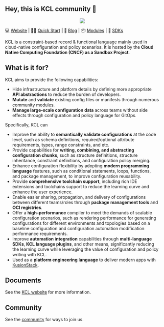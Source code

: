 ## Hey, this is KCL community 👋

<div align="center">
<p></p><p></p>
<p>
    <img  src="./profile/kcl-logo.png">
</p>
</div>

💻 [Website](https://kcl-lang.io) | 👩‍💻 [Quick Start](https://kcl-lang.io/docs/user_docs/getting-started/kcl-quick-start) | 👀 [Blog](https://kcl-lang.io/blog) | 📦 [Modules](https://artifacthub.io/packages/search?org=kcl&sort=relevance&page=1) | 🔧 [SDKs](https://github.com/kcl-lang/lib)

[KCL](https://github.com/kcl-lang/kcl) is a constraint-based record & functional language mainly used in cloud-native configuration and policy scenarios. It is hosted by the **Cloud Native Computing Foundation (CNCF) as a Sandbox Project**.

## What is it for?

KCL aims to provide the following capabilities:

+ Hide infrastructure and platform details by defining more appropriate **API abstractions** to reduce the burden of developers.
+ **Mutate** and **validate** existing config files or manifests through numerous community modules.
+ **Manage large-scale configuration data** across teams without side effects through configuration and policy language for GitOps.

Specifically, KCL can

+ Improve the ability to **semantically validate configurations** at the code level, such as schema definitions, required/optional attribute requirements, types, range constraints, and etc.
+ Provide capabilities for **writing, combining, and abstracting configuration chunks**, such as structure definitions, structure inheritance, constraint definitions, and configuration policy merging.
+ Enhance configuration flexibility by adopting **modern programming language** features, such as conditional statements, loops, functions, and package management, to improve configuration reusability.
+ Provide **comprehensive toolchain support**, including rich IDE extensions and toolchains support to reduce the learning curve and enhance the user experience.
+ Enable easier sharing, propagation, and delivery of configurations between different teams/roles through **package management tools** and **OCI registries**.
+ Offer a **high-performance** compiler to meet the demands of scalable configuration scenarios, such as rendering performance for generating configurations for different environments and topologies based on a baseline configuration and configuration automation modification performance requirements.
+ Improve **automation integration** capabilities through **multi-language SDKs**, **KCL language plugins**, and other means, significantly reducing the learning curve while leveraging the value of configuration and policy writing with KCL.
+ Used as a **platform engineering language** to deliver modern apps with [KusionStack](https://github.com/KusionStack).

## Documents

See the [KCL website](https://kcl-lang.io) for more information.

## Community

See the [community](https://github.com/kcl-lang/community) for ways to join us.
